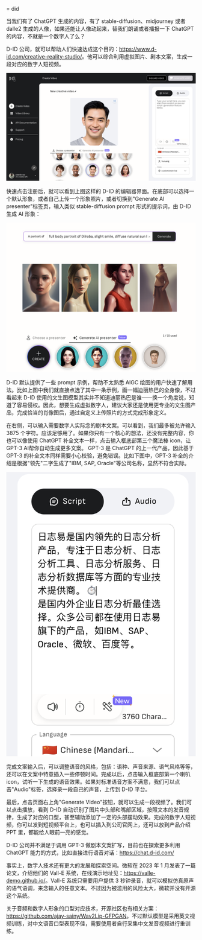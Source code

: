 = did

当我们有了 ChatGPT 生成的内容，有了  stable-diffusion、midjourney 或者 dalle2 生成的人像，如果还能让人像动起来，替我们朗诵或者播报一下 ChatGPT 的内容，不就是一个数字人了么？

D-ID 公司，就可以帮助人们快速达成这个目的：<https://www.d-id.com/creative-reality-studio/>。他可以综合利用虚拟图片、剧本文案，生成一段对应的数字人短视频。

![](/images/collaboration/did-default.png)

快速点击注册后，就可以看到上图这样的 D-ID 的编辑器界面。在底部可以选择一个默认形象，或者自己上传一个形象照片，或者切换到"Generate AI presenter"标签页，输入类似 stable-diffusion prompt 形式的提示词，由 D-ID 生成 AI 形象：

![](/images/collaboration/did-ai-portrait.png)

D-ID 默认提供了一些 prompt 示例，帮助不太熟悉 AIGC 绘图的用户快速了解用法。比如上图中我们就直接点选了其中一条示例，画一幅迪丽热巴的全身像，不过看起来 D-ID 使用的文生图模型其实并不知道迪丽热巴是谁——换一个角度说，知道了容易侵权。因此，想要生成虚拟数字人，建议大家还是使用更专业的文生图产品，完成恰当的肖像图后，通过自定义上传照片的方式完成形象定义。

在右侧，可以输入需要数字人实际念的剧本文案。可以看到，我们最多被允许输入3875 个字符。应该足够用了。如果你只有一个核心的想法，还没有完整内容，你也可以像使用 ChatGPT 补全文本一样，点击输入框底部第三个魔法棒 icon，让 GPT-3 AI帮你自动生成更多文案。 GPT-3 是 ChatGPT 的上一代产品，因此基于 GPT-3 的补全文本同样需要小心校验，避免错误。比如下图中，GPT-3 补全的介绍是根据"领先"二字生成了"IBM, SAP, Oracle"等公司名称，显然不符合实际。

![](/images/collaboration/did-gpt3.png)

完成文案输入后，可以调整语音的风格，包括：语种、声音来源、语气风格等等，还可以在文案中特意插入一些停顿时间。完成以后，点击输入框底部第一个喇叭 icon，试听一下生成的语音效果。如果对标准语音方案不满意，我们可以点击"Audio"标签，选择录一段自己的声音，上传到 D-ID 平台。

最后，点击页面右上角"Generate Video"按钮，就可以生成一段视频了。我们可以点击播放，看到 D-ID 自动识别了图片中头部和嘴部区域，按照文本的发音规律，生成了对应的口型，甚至辅助添加了一定的头部摆动效果。完成的数字人短视频，你可以发到短视频平台上，也可以插入到公司官网上，还可以放到产品介绍 PPT 里，都能给人眼前一亮的感觉。

D-ID 公司并不满足于调用 GPT-3 做剧本文案扩写，目前也在探索更多利用 ChatGPT 能力的方式，比如直接进行语音对话：<https://chat.d-id.com/>

事实上，数字人技术还有更大的发展和探索空间。微软在 2023 年 1 月发表了一篇论文，介绍他们的 Vall-E 系统，在线演示地址见：<https://valle-demo.github.io/>。Vall-E 系统只需要用户提供 3 秒钟录音，就可以模拟仿真原声的语气语调，来念输入的任意文本。不过因为被滥用的风险太大，微软并没有开源这个系统。

关于音频和数字人形象的口型对应技术，开源社区也有相关方案：<https://github.com/ajay-sainy/Wav2Lip-GFPGAN>。不过默认模型是采用英文视频训练，对中文语音口型表现不佳，需要使用者自行采集中文发音视频进行重训练。

